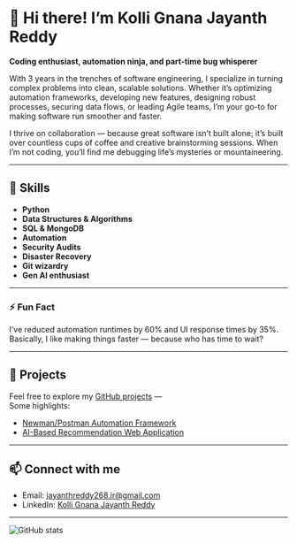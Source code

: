 # 👋 Hi there! I’m Kolli Gnana Jayanth Reddy

**Coding enthusiast, automation ninja, and part-time bug whisperer**

With 3 years in the trenches of software engineering, I specialize in turning complex problems into clean, scalable solutions. Whether it’s optimizing automation frameworks, developing new features, designing robust processes, securing data flows, or leading Agile teams, I’m your go-to for making software run smoother and faster.

I thrive on collaboration — because great software isn’t built alone; it’s built over countless cups of coffee and creative brainstorming sessions. When I’m not coding, you’ll find me debugging life’s mysteries or mountaineering.

---

## 🚀 Skills

- **Python**
- **Data Structures & Algorithms**
- **SQL & MongoDB**
- **Automation**
- **Security Audits**
- **Disaster Recovery**
- **Git wizardry**
- **Gen AI enthusiast**

---

### ⚡ Fun Fact

I’ve reduced automation runtimes by 60% and UI response times by 35%. Basically, I like making things faster — because who has time to wait?

---

## 📂 Projects

Feel free to explore my [GitHub projects](https://github.com/Jayanth-reflex?tab=repositories) —  
Some highlights:  
- [Newman/Postman Automation Framework](https://github.com/Jayanth-reflex/world_disease_tracking_app)  
- [AI-Based Recommendation Web Application](https://github.com/Jayanth-reflex/your-ai-project)

---

## 📫 Connect with me

- Email: jayanthreddy268.jr@gmail.com  
- LinkedIn: [Kolli Gnana Jayanth Reddy](https://www.linkedin.com/in/kolli-gnana-jayanth-reddy/)  

---

![GitHub stats](https://github-readme-stats.vercel.app/api?username=Jayanth-reflex&show_icons=true&theme=radical)

